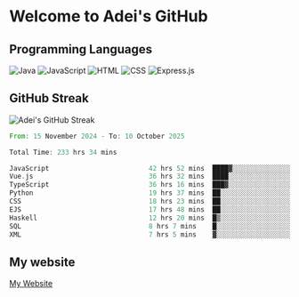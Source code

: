 # Welcome to Adei's GitHub

## Programming Languages
![Java](https://img.shields.io/badge/Java-007396?style=flat-square&logo=java&logoColor=white)
![JavaScript](https://img.shields.io/badge/JavaScript-F7DF1E?style=flat-square&logo=javascript&logoColor=black)
![HTML](https://img.shields.io/badge/HTML-E34F26?style=flat-square&logo=html5&logoColor=white)
![CSS](https://img.shields.io/badge/CSS-1572B6?style=flat-square&logo=css3&logoColor=white)
![Express.js](https://img.shields.io/badge/Express.js-000000?style=flat-square&logo=express&logoColor=white)


## GitHub Streak
![Adei's GitHub Streak](https://github-readme-streak-stats.herokuapp.com/?user=AdeiTamayo&hide_border=true)

<!--START_SECTION:waka-->

```rust
From: 15 November 2024 - To: 10 October 2025

Total Time: 233 hrs 34 mins

JavaScript                         42 hrs 52 mins  ████▓░░░░░░░░░░░░░░░░░░░░   18.12 %
Vue.js                             36 hrs 32 mins  ████░░░░░░░░░░░░░░░░░░░░░   15.44 %
TypeScript                         36 hrs 16 mins  ███▓░░░░░░░░░░░░░░░░░░░░░   15.33 %
Python                             19 hrs 37 mins  ██░░░░░░░░░░░░░░░░░░░░░░░   08.29 %
CSS                                18 hrs 23 mins  ██░░░░░░░░░░░░░░░░░░░░░░░   07.77 %
EJS                                17 hrs 48 mins  ██░░░░░░░░░░░░░░░░░░░░░░░   07.53 %
Haskell                            12 hrs 20 mins  █▒░░░░░░░░░░░░░░░░░░░░░░░   05.22 %
SQL                                8 hrs 7 mins    █░░░░░░░░░░░░░░░░░░░░░░░░   03.43 %
XML                                7 hrs 5 mins    ▓░░░░░░░░░░░░░░░░░░░░░░░░   03.00 %
```

<!--END_SECTION:waka-->

## My website
[My Website](https://adei.eus)


